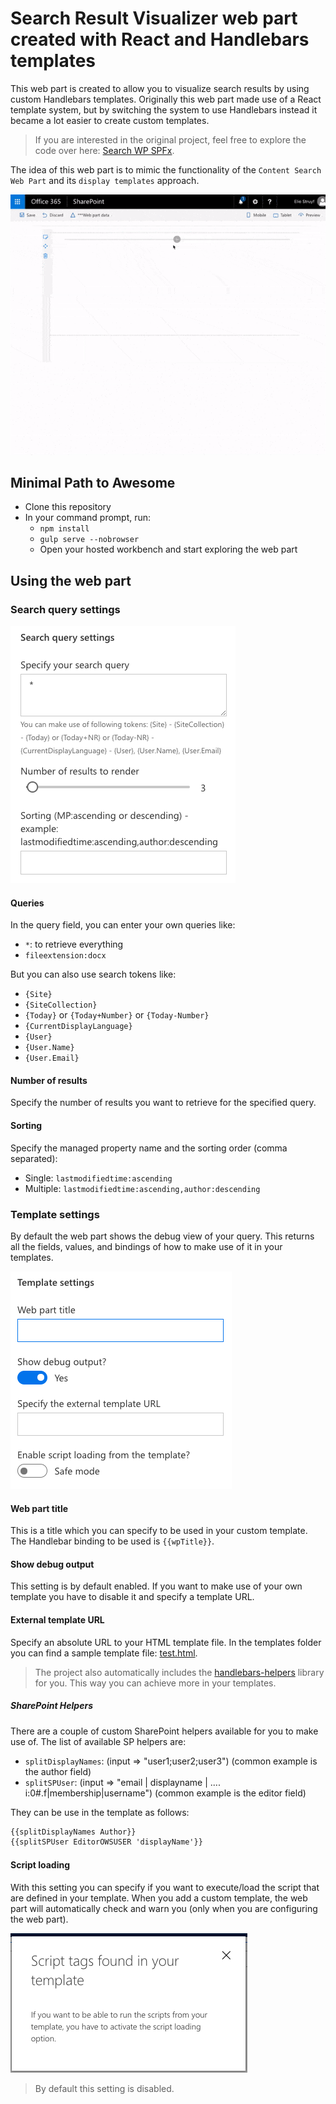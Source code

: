 # Search Result Visualizer web part created with React and Handlebars templates

This web part is created to allow you to visualize search results by using custom Handlebars templates. Originally this web part made use of a React template system, but by switching the system to use Handlebars instead it became a lot easier to create custom templates.

> If you are interested in the original project, feel free to explore the code over here: [Search WP SPFx](https://github.com/estruyf/Search-WP-SPFx).

The idea of this web part is to mimic the functionality of the `Content Search Web Part` and its `display templates` approach.

![Search visualizer result](./assets/wp-example.gif)

## Minimal Path to Awesome

- Clone this repository
- In your command prompt, run:
    - `npm install`
    - `gulp serve --nobrowser`
    - Open your hosted workbench and start exploring the web part

## Using the web part

### Search query settings

![Search query settings](./assets/search-query.png)

#### Queries

In the query field, you can enter your own queries like:
- `*`: to retrieve everything
- `fileextension:docx`

But you can also use search tokens like:
- `{Site}`
- `{SiteCollection}`
- `{Today}` or `{Today+Number}` or `{Today-Number}`
- `{CurrentDisplayLanguage}`
- `{User}`
- `{User.Name}`
- `{User.Email}`

#### Number of results

Specify the number of results you want to retrieve for the specified query.

#### Sorting

Specify the managed property name and the sorting order (comma separated):
- Single: `lastmodifiedtime:ascending`
- Multiple: `lastmodifiedtime:ascending,author:descending`


### Template settings

By default the web part shows the debug view of your query. This returns all the fields, values, and bindings of how to make use of it in your templates.

![Template settings](./assets/template-settings.png)

#### Web part title

This is a title which you can specify to be used in your custom template. The Handlebar binding to be used is `{{wpTitle}}`.

#### Show debug output

This setting is by default enabled. If you want to make use of your own template you have to disable it and specify a template URL.

#### External template URL

Specify an absolute URL to your HTML template file. In the templates folder you can find a sample template file: [test.html](./templates/test.html).

> The project also automatically includes the [handlebars-helpers](https://github.com/helpers/handlebars-helpers) library for you. This way you can achieve more in your templates.

##### SharePoint Helpers

There are a couple of custom SharePoint helpers available for you to make use of. The list of available SP helpers are:
- `splitDisplayNames`: (input => "user1;user2;user3") (common example is the author field)
- `splitSPUser`: (input => "email | displayname | .... i:0#.f|membership|username") (common example is the editor field)

They can be use in the template as follows:
```html
{{splitDisplayNames Author}}
{{splitSPUser EditorOWSUSER 'displayName'}}
```

#### Script loading

With this setting you can specify if you want to execute/load the script that are defined in your template. When you add a custom template, the web part will automatically check and warn you (only when you are configuring the web part).

![Script loading warning](./assets/script-loading.png)

> By default this setting is disabled.
